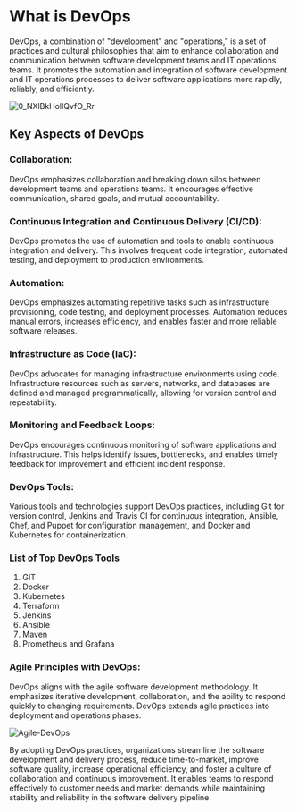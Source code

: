 # What is DevOps

DevOps, a combination of "development" and "operations," is a set of practices and cultural philosophies that aim to enhance collaboration and communication between software development teams and IT operations teams. It promotes the automation and integration of software development and IT operations processes to deliver software applications more rapidly, reliably, and efficiently.

![0_NXlBkHolIQvfO_Rr](https://github.com/zen-class/zen-class-devops-documentation/assets/36299748/2c222767-688a-4d35-b370-f7f7bf5924e0)

## Key Aspects of DevOps

### Collaboration: 
DevOps emphasizes collaboration and breaking down silos between development teams and operations teams. It encourages effective communication, shared goals, and mutual accountability.

### Continuous Integration and Continuous Delivery (CI/CD): 
DevOps promotes the use of automation and tools to enable continuous integration and delivery. This involves frequent code integration, automated testing, and deployment to production environments.

### Automation: 
DevOps emphasizes automating repetitive tasks such as infrastructure provisioning, code testing, and deployment processes. Automation reduces manual errors, increases efficiency, and enables faster and more reliable software releases.

### Infrastructure as Code (IaC): 
DevOps advocates for managing infrastructure environments using code. Infrastructure resources such as servers, networks, and databases are defined and managed programmatically, allowing for version control and repeatability.

### Monitoring and Feedback Loops: 
DevOps encourages continuous monitoring of software applications and infrastructure. This helps identify issues, bottlenecks, and enables timely feedback for improvement and efficient incident response.

### DevOps Tools:
Various tools and technologies support DevOps practices, including Git for version control, Jenkins and Travis CI for continuous integration, Ansible, Chef, and Puppet for configuration management, and Docker and Kubernetes for containerization.

### List of Top DevOps Tools
<ol>
  <li>GIT</li>
  <li>Docker</li>
  <li>Kubernetes</li>
  <li>Terraform</li>
   <li>Jenkins</li>
  <li>Ansible</li>
  <li>Maven</li>
  <li>Prometheus and Grafana</li>
</ol>


### Agile Principles with DevOps: 
DevOps aligns with the agile software development methodology. It emphasizes iterative development, collaboration, and the ability to respond quickly to changing requirements. DevOps extends agile practices into deployment and operations phases.

![Agile-DevOps](https://github.com/zen-class/zen-class-devops-documentation/assets/36299748/c9dd2a6b-7a30-4df3-98f1-3acd7d7293f6)

By adopting DevOps practices, organizations streamline the software development and delivery process, reduce time-to-market, improve software quality, increase operational efficiency, and foster a culture of collaboration and continuous improvement. It enables teams to respond effectively to customer needs and market demands while maintaining stability and reliability in the software delivery pipeline.
